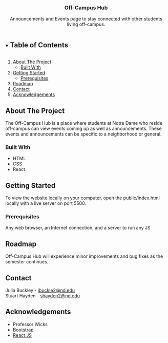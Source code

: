 <h3 align="center">Off-Campus Hub</h3>

<p align="center">
    Announcements and Events page to stay connected with other students living off-campus.
</p>

<!-- TABLE OF CONTENTS -->
<details open="open">
  <summary><h2 style="display: inline-block">Table of Contents</h2></summary>
  <ol>
    <li>
      <a href="#about-the-project">About The Project</a>
      <ul>
        <li><a href="#built-with">Built With</a></li>
      </ul>
    </li>
    <li>
      <a href="#getting-started">Getting Started</a>
      <ul>
        <li><a href="#prerequisites">Prerequisites</a></li>
      </ul>
    </li>
    <li><a href="#roadmap">Roadmap</a></li>
    <li><a href="#contact">Contact</a></li>
    <li><a href="#acknowledgements">Acknowledgements</a></li>
  </ol>
</details>

<!-- ABOUT THE PROJECT -->

## About The Project

The Off-Campus Hub is a place where students at Notre Dame who reside off-campus can view events coming up as well as announcements. These events and announcements can be specific to a neighborhood or general.

### Built With

- HTML
- CSS
- React

<!-- GETTING STARTED -->

## Getting Started

To view the website locally on your computer, open the public/index.html locally with a live server on port 5500.

### Prerequisites

Any web browser, an Internet connection, and a server to run any JS

<!-- ROADMAP -->

## Roadmap

Off-Campus Hub will experience minor improvements and bug fixes as the semester continues.

<!-- CONTACT -->

## Contact

Julia Buckley - jbuckle2@nd.edu \
Stuart Hayden - shayden2@nd.edu

<!-- Project Link: [https://github.com/shayden2/cyber_hub](https://github.com/jbuckle2/webdev-project) -->

<!-- ACKNOWLEDGEMENTS -->

## Acknowledgements

- Professor Wicks
- [Bootstrap](https://getbootstrap.com/)
- [React JS](https://reactjs.com/)

<!-- MARKDOWN LINKS & IMAGES -->
<!-- https://www.markdownguide.org/basic-syntax/#reference-style-links -->

[contributors-shield]: https://img.shields.io/github/contributors/shayden2/repo.svg?style=for-the-badge
[contributors-url]: https://github.com/shayden2/repo_name/graphs/contributors
[forks-shield]: https://img.shields.io/github/forks/shayden2/repo.svg?style=for-the-badge
[forks-url]: https://github.com/shayden2/repo_name/network/members
[stars-shield]: https://img.shields.io/github/stars/shayden2/repo.svg?style=for-the-badge
[stars-url]: https://github.com/shayden2/repo_name/stargazers
[issues-shield]: https://img.shields.io/github/issues/shayden2/repo.svg?style=for-the-badge
[issues-url]: https://github.com/shayden2/repo_name/issues
[license-shield]: https://img.shields.io/github/license/shayden2/repo.svg?style=for-the-badge
[license-url]: https://github.com/shayden2/repo_name/blob/master/LICENSE.txt
[linkedin-shield]: https://img.shields.io/badge/-LinkedIn-black.svg?style=for-the-badge&logo=linkedin&colorB=555
[linkedin-url]: https://linkedin.com/in/shayden2
